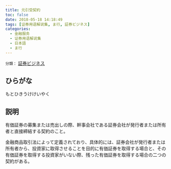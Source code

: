 ```yaml
---
title: 元引受契約
toc: false
date: 2018-05-18 14:18:49
tags: [证券用语解说集, ま行, 証券ビジネス]
categories:
  - 金融服务
  - 证券用语解说集
  - 日本語
  - ま行
---
```


`分類：` [証券ビジネス](/tags/証券ビジネス/)

## ひらがな

もとひきうけけいやく

## 説明

有価証券の募集または売出しの際、幹事会社である証券会社が発行者または所有者と直接締結する契約のこと。

金融商品取引法によって定義されており、具体的には、証券会社が発行者または所有者から、投資家に取得させることを目的に有価証券を取得する場合と、その有価証券を取得する投資家がいない際、残った有価証券を取得する場合の二つの契約がある。
